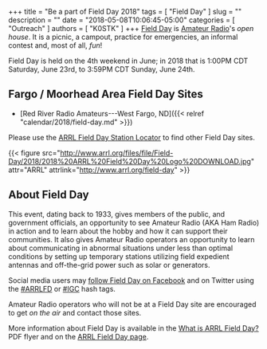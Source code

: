 +++
title = "Be a part of Field Day 2018"
tags = [ "Field Day" ]
slug = ""
description = ""
date = "2018-05-08T10:06:45-05:00"
categories = [ "Outreach" ]
authors = [ "K0STK" ]
+++
[Field Day](http://www.arrl.org/field-day) is [Amateur
Radio](http://www.arrl.org/what-is-ham-radio)'s *open house*.
It is a picnic, a campout, practice for emergencies, an informal contest and,
most of all, *fun*!

Field Day is held on the 4th weekend in June; in 2018 that
is 1:00PM CDT Saturday, June 23rd, to 3:59PM CDT Sunday, June 24th. 

## Fargo / Moorhead Area Field Day Sites

* [Red River Radio Amateurs---West Fargo, ND]({{< relref "calendar/2018/field-day.md" >}})
<!--* [Clay County ARES---Sabin, MN]({{< relref "calendar/2018/field-day-sabin.md" >}})-->

Please use the
[ARRL Field Day Station Locator](http://www.arrl.org/field-day-locator)
to find other Field Day sites.

<!--more-->

{{< figure src="http://www.arrl.org/files/file/Field-Day/2018/2018%20ARRL%20Field%20Day%20Logo%20DOWNLOAD.jpg" attr="ARRL" attrlink="http://www.arrl.org/field-day" >}}

## About Field Day

This event, dating back to 1933, gives members of the public, and
government officials, an opportunity to see Amateur Radio (AKA Ham
Radio) in action and to learn about the hobby and how it can support
their communities. It also gives Amateur Radio operators an opportunity
to learn about communicating in abnormal situations under less than
optimal conditions by setting up temporary stations utilizing field
expedient antennas and off-the-grid power such as solar or generators.

Social media users may
[follow Field Day on Facebook](https://www.facebook.com/events/1753742661610196/?acontext=%7B%22source%22%3A5%2C%22page_id_source%22%3A20069212407%2C%22action_history%22%3A%5B%7B%22surface%22%3A%22page%22%2C%22mechanism%22%3A%22main_list%22%2C%22extra_data%22%3A%22%7B%5C%22page_id%5C%22%3A20069212407%2C%5C%22tour_id%5C%22%3Anull%7D%22%7D%5D%2C%22has_source%22%3Atrue%7D) and on Twitter using the
[#ARRLFD](https://twitter.com/search?q=%23arrlfd&src=typd) or
[#IGC](https://twitter.com/search?q=%23igc&src=typd) hash tags. 

Amateur Radio operators who will not be at a Field Day site are
encouraged to get *on the air* and contact those sites.

More information about Field Day is available in the
[What is ARRL Field Day?](http://www.arrl.org/files/file/Field-Day/2018/2018%20FD%20Flier.pdf)
PDF flyer and on the [ARRL Field Day page](http://www.arrl.org/field-day).

